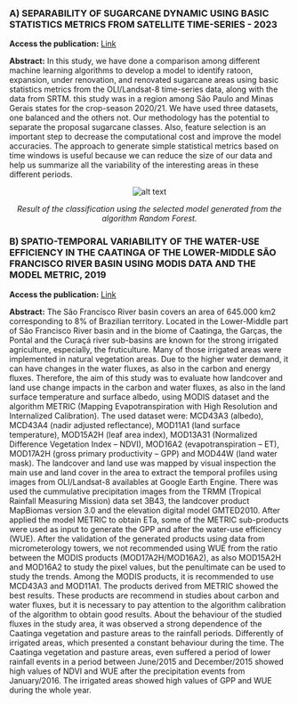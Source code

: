 ### A) SEPARABILITY OF SUGARCANE DYNAMIC USING BASIC STATISTICS METRICS FROM SATELLITE  TIME-SERIES - 2023

**Access the publication:** [Link](https://proceedings.science/sbsr-2023/papers/separability-of-sugarcane-dynamic-using-basic-statistics-metrics-from-satellite?lang=en) 

**Abstract:**
In this study, we have done a comparison among different machine learning algorithms to develop a model to identify ratoon, expansion, under renovation, and renovated
sugarcane areas using basic statistics metrics from the OLI/Landsat-8 time-series data, along with the data from SRTM. this study was in a region among São Paulo and Minas Gerais states for the crop-season 2020/21. We have used three datasets, one balanced and the others not. Our methodology has the potential to separate the proposal sugarcane classes. Also, feature selection is an important step to decrease the computational cost and improve the model accuracies. The approach to generate simple statistical metrics based on time windows is useful because we can reduce the size of our data and help us summarize all the variability of the interesting areas in these different periods.

<div align="center">

![alt text](https://github.com/nrfsilva/portfolio/assets/44679103/62d77dec-d698-4e6c-b01e-9670240889ef)

*Result of the classification using the selected model generated from the algorithm Random Forest.*
</div>

### B) SPATIO-TEMPORAL VARIABILITY OF THE WATER-USE EFFICIENCY IN THE CAATINGA OF THE LOWER-MIDDLE SÃO FRANCISCO RIVER BASIN USING MODIS DATA AND THE MODEL METRIC, 2019

**Access the publication:** [Link](http://mtc-m21c.sid.inpe.br/rep/sid.inpe.br/mtc-m21c/2019/03.30.15.03?mirror=urlib.net/www/2017/11.22.19.04.03&metadatarepository=sid.inpe.br/mtc-m21c/2019/03.30.15.03.28) 

**Abstract:**
The São Francisco River basin covers an area of 645.000 km2 corresponding to 8% of Brazilian territory. Located in the Lower-Middle part of São Francisco River basin and in the biome of Caatinga, the Garças, the Pontal and the Curaçá river sub-basins are known for the strong irrigated agriculture, especially, the fruticulture. Many of those irrigated areas were implemented in natural vegetation areas. Due to the higher water demand, it can have changes in the water fluxes, as also in the carbon and energy fluxes. Therefore, the aim of this study was to evaluate how landcover and land use change impacts in the carbon and water fluxes, as also in the land surface temperature and surface albedo, using MODIS dataset and the algorithm METRIC (Mapping Evapotranspiration with High Resolution and Internalized Calibration). The used dataset were: MCD43A3 (albedo), MCD43A4 (nadir adjusted reflectance), MOD11A1 (land surface temperature), MOD15A2H (leaf area index), MOD13A31 (Normalized Difference Vegetation Index – NDVI), MOD16A2 (evapotranspiration – ET), MOD17A2H (gross primary productivity – GPP) and MOD44W (land water mask). The landcover and land use was mapped by visual inspection the main use and land cover in the area to extract the temporal profiles using images from OLI/Landsat-8 availables at Google Earth Engine. There was used the cummulative precipitation images from the TRMM (Tropical Rainfall Measuring Mission) data set 3B43, the landcover product MapBiomas version 3.0 and the elevation digital model GMTED2010. After applied the model METRIC to obtain ETa, some of the METRIC sub-products were used as input to generate the GPP and after the water-use efficiency (WUE). After the validation of the generated products using data from micrometerology towers, we not recommended using WUE from the ratio between the MODIS products (MOD17A2H/MOD16A2), as also MOD15A2H and MOD16A2 to study the pixel values, but the penultimate can be used to study the trends. Among the MODIS products, it is recommended to use MCD43A3 and MOD11A1. The products derived from METRIC showed the best results. These products are recommend in studies about carbon and water fluxes, but it is necessary to pay attention to the algorithm calibration of the algorithm to obtain good results. About the behaviour of the studied fluxes in the study area, it was observed a strong dependence of the Caatinga vegetation and pasture areas to the rainfall periods. Differently of irrigated areas, which presented a constant behaviour during the time. The Caatinga vegetation and pasture areas, even suffered a period of lower rainfall events in a period between June/2015 and December/2015 showed high values of NDVI and WUE after the precipitation events from January/2016. The irrigated areas showed high values of GPP and WUE during the whole year.
